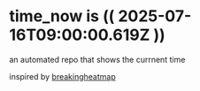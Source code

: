 # time_now is (( 2025-07-16T09:00:00.619Z ))

an automated repo that shows the currnent time

inspired by [breakingheatmap](https://github.com/breakingheatmap/breakingheatmap)